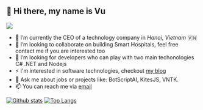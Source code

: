 ## 👋 Hi there, my name is Vu

![](https://komarev.com/ghpvc/?username=vunb&label=Profile+Views)

- 🔭 I’m currently the CEO of a technology company in *Hanoi, Vietnam* 🇻🇳
- 👯 I’m looking to collaborate on building Smart Hospitals, feel free contact me if you are interested too
- 🤔 I’m looking for developers who can play with two main techonologies C# .NET and Nodejs
- ⚡ I'm interested in software technologies, checkout [my blog](https://vunb.github.io/)
- 💬 Ask me about jobs or projects like: BotScriptAI, KitesJS, VNTK.
- 📫 You can reach me via [email](mailto:vunb@hosodientu.vn)

[![Github stats](https://github-readme-stats.vercel.app/api?username=vunb&hide=issues&show_icons=true)](https://github.com/vunb)
[![Top Langs](https://github-readme-stats.vercel.app/api/top-langs/?username=vunb&layout=compact)](https://github.com/vunb)
